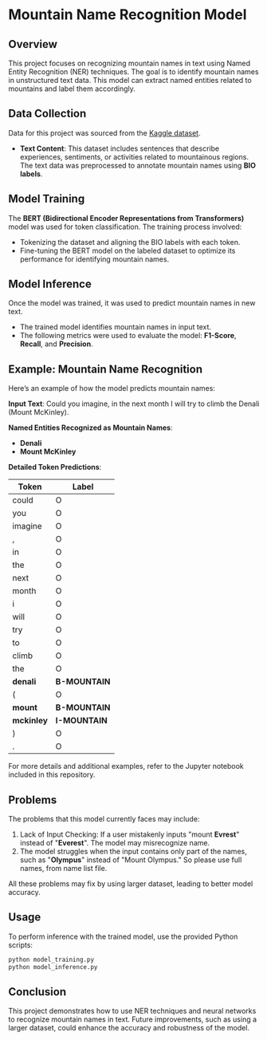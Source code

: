 # **Mountain Name Recognition Model**

## **Overview**

This project focuses on recognizing mountain names in text using Named Entity Recognition (NER) techniques. The goal is to identify mountain names in unstructured text data. This model can extract named entities related to mountains and label them accordingly.

## **Data Collection**

Data for this project was sourced from the [Kaggle dataset](https://www.kaggle.com/datasets/geraygench/mountain-ner-dataset/code).

- **Text Content**: This dataset includes sentences that describe experiences, sentiments, or activities related to mountainous regions. The text data was preprocessed to annotate mountain names using **BIO labels**.
  
## **Model Training**

The **BERT (Bidirectional Encoder Representations from Transformers)** model was used for token classification. The training process involved:
- Tokenizing the dataset and aligning the BIO labels with each token.
- Fine-tuning the BERT model on the labeled dataset to optimize its performance for identifying mountain names.

## **Model Inference**

Once the model was trained, it was used to predict mountain names in new text.

- The trained model identifies mountain names in input text.
- The following metrics were used to evaluate the model: **F1-Score**, **Recall**, and **Precision**.

## **Example: Mountain Name Recognition**

Here’s an example of how the model predicts mountain names:

**Input Text**: Could you imagine, in the next month I will try to climb the Denali (Mount McKinley).

**Named Entities Recognized as Mountain Names**:
- **Denali**
- **Mount McKinley**

**Detailed Token Predictions**:

| Token        | Label          |
|--------------|----------------|
| could        | O              |
| you          | O              |
| imagine      | O              |
| ,            | O              |
| in           | O              |
| the          | O              |
| next         | O              |
| month        | O              |
| i            | O              |
| will         | O              |
| try          | O              |
| to           | O              |
| climb        | O              |
| the          | O              |
| **denali**   | **B-MOUNTAIN** |
| (            | O              |
| **mount**    | **B-MOUNTAIN** |
| **mckinley** | **I-MOUNTAIN** |
| )            | O              |
| .            | O              |

For more details and additional examples, refer to the Jupyter notebook included in this repository.

## **Problems**

The problems that this model currently faces may include:
  1. Lack of Input Checking: If a user mistakenly inputs "mount **Evrest**" instead of "**Everest**". The model may misrecognize name.
  2. The model struggles when the input contains only part of the names, such as "**Olympus**" instead of "Mount Olympus." So please use full names, from name list file.

All these problems may fix by using larger dataset, leading to better model accuracy.

## **Usage**

To perform inference with the trained model, use the provided Python scripts:

```bash
python model_training.py
python model_inference.py
```
## **Conclusion**
This project demonstrates how to use NER techniques and neural networks to recognize mountain names in text. Future improvements, such as using a larger dataset, could enhance the accuracy and robustness of the model.
